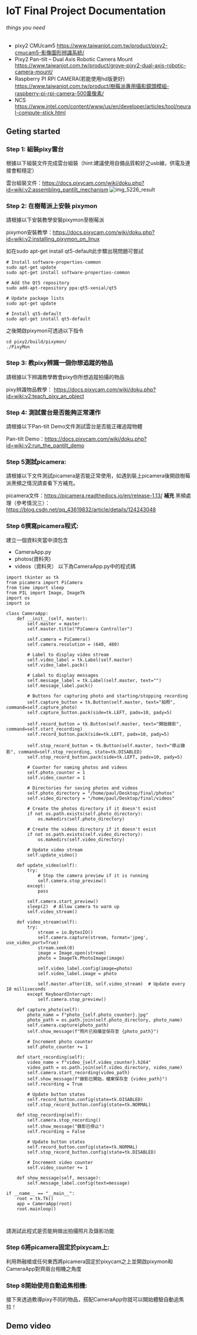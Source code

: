 # IoT Final Project Documentation

###### things you need

* pixy2 CMUcam5 https://www.taiwaniot.com.tw/product/pixy2-cmucam5-影像圖形辨識系統/
* Pixy2 Pan-tilt – Dual Axis Robotic Camera  Mount https://www.taiwaniot.com.tw/product/grove-pixy2-dual-axis-robotic-camera-mount/
* Raspberry PI RPI CAMERA(若能使用hd版更好) https://www.taiwaniot.com.tw/product/樹莓派專用攝影鏡頭模組-raspberry-pi-rpi-camera-500萬像素/
* NCS https://www.intel.com/content/www/us/en/developer/articles/tool/neural-compute-stick.html

## Geting started


### Step 1: 組裝pixy雲台
根據以下組裝文件完成雲台組裝（hint:建議使用自備品質較好之usb線，供電及連接會較穩定）

雲台組裝文件：https://docs.pixycam.com/wiki/doku.php?id=wiki:v2:assembling_pantilt_mechanism
![img_5226_result](https://hackmd.io/_uploads/BkepPKYt_p.jpg)


### Step 2: 在樹莓派上安裝 pixymon
請根據以下安裝教學安裝pixymon至樹莓派

pixymon安裝教學：https://docs.pixycam.com/wiki/doku.php?id=wiki:v2:installing_pixymon_on_linux

如在sudo apt-get install qt5-default此步驟出現問題可嘗試
```
# Install software-properties-common
sudo apt-get update
sudo apt-get install software-properties-common

# Add the Qt5 repository
sudo add-apt-repository ppa:qt5-xenial/qt5

# Update package lists
sudo apt-get update

# Install qt5-default
sudo apt-get install qt5-default

```
之後開啟pixymon可透過以下指令

```
cd pixy2/build/pixymon/
./PixyMon
```


### Step 3: 教pixy辨識一個你想追蹤的物品

請根據以下辨識教學教會pixy你所想追蹤拍攝的物品

pixy辨識物品教學： https://docs.pixycam.com/wiki/doku.php?id=wiki:v2:teach_pixy_an_object


### Step 4: 測試雲台是否能夠正常運作
請根據以下Pan-tilt Demo文件測試雲台是否能正確追蹤物體

Pan-tilt Demo：https://docs.pixycam.com/wiki/doku.php?id=wiki:v2:run_the_pantilt_demo


### Step 5測試picamera:
請根據以下文件測試picamera是否能正常使用，如遇到裝上picamera後開啟樹莓派黑頻之情況請查看下方補充。

picamera文件：https://picamera.readthedocs.io/en/release-1.13/
**補充** 黑頻處理（參考情況三）：https://blog.csdn.net/qq_43619832/article/details/124243048
### Step 6撰寫picamera程式:
建立一個資料夾當中須包含
* CameraApp.py
* photos(資料夾)
* videos（資料夾）
以下為CameraApp.py中的程式碼
```
import tkinter as tk
from picamera import PiCamera
from time import sleep
from PIL import Image, ImageTk
import os
import io

class CameraApp:
    def __init__(self, master):
        self.master = master
        self.master.title("PiCamera Controller")

        self.camera = PiCamera()
        self.camera.resolution = (640, 480)

        # Label to display video stream
        self.video_label = tk.Label(self.master)
        self.video_label.pack()

        # Label to display messages
        self.message_label = tk.Label(self.master, text="")
        self.message_label.pack()

        # Buttons for capturing photo and starting/stopping recording
        self.capture_button = tk.Button(self.master, text="拍照", command=self.capture_photo)
        self.capture_button.pack(side=tk.LEFT, padx=10, pady=5)

        self.record_button = tk.Button(self.master, text="開始錄影", command=self.start_recording)
        self.record_button.pack(side=tk.LEFT, padx=10, pady=5)

        self.stop_record_button = tk.Button(self.master, text="停止錄影", command=self.stop_recording, state=tk.DISABLED)
        self.stop_record_button.pack(side=tk.LEFT, padx=10, pady=5)

        # Counter for naming photos and videos
        self.photo_counter = 1
        self.video_counter = 1

        # Directories for saving photos and videos
        self.photo_directory = "/home/paul/Desktop/final/photos"
        self.video_directory = "/home/paul/Desktop/final/videos"

        # Create the photos directory if it doesn't exist
        if not os.path.exists(self.photo_directory):
            os.makedirs(self.photo_directory)

        # Create the videos directory if it doesn't exist
        if not os.path.exists(self.video_directory):
            os.makedirs(self.video_directory)

        # Update video stream
        self.update_video()

    def update_video(self):
        try:
            # Stop the camera preview if it is running
            self.camera.stop_preview()
        except:
            pass

        self.camera.start_preview()
        sleep(2)  # Allow camera to warm up
        self.video_stream()

    def video_stream(self):
        try:
            stream = io.BytesIO()
            self.camera.capture(stream, format='jpeg', use_video_port=True)
            stream.seek(0)
            image = Image.open(stream)
            photo = ImageTk.PhotoImage(image)

            self.video_label.config(image=photo)
            self.video_label.image = photo

            self.master.after(10, self.video_stream)  # Update every 10 milliseconds
        except KeyboardInterrupt:
            self.camera.stop_preview()

    def capture_photo(self):
        photo_name = f"photo_{self.photo_counter}.jpg"
        photo_path = os.path.join(self.photo_directory, photo_name)
        self.camera.capture(photo_path)
        self.show_message(f"照片已拍攝並保存至 {photo_path}")

        # Increment photo counter
        self.photo_counter += 1

    def start_recording(self):
        video_name = f"video_{self.video_counter}.h264"
        video_path = os.path.join(self.video_directory, video_name)
        self.camera.start_recording(video_path)
        self.show_message(f"錄影已開始，檔案保存至 {video_path}")
        self.recording = True

        # Update button states
        self.record_button.config(state=tk.DISABLED)
        self.stop_record_button.config(state=tk.NORMAL)

    def stop_recording(self):
        self.camera.stop_recording()
        self.show_message("錄影已停止")
        self.recording = False

        # Update button states
        self.record_button.config(state=tk.NORMAL)
        self.stop_record_button.config(state=tk.DISABLED)

        # Increment video counter
        self.video_counter += 1

    def show_message(self, message):
        self.message_label.config(text=message)

if __name__ == "__main__":
    root = tk.Tk()
    app = CameraApp(root)
    root.mainloop()



```
請測試此程式是否能夠做出拍攝照片及錄影功能
### Step 6將picamera固定於pixycam上:
利用熱融槍或任何東西將picamera固定於pixycam之上並開啟pixymon和CameraApp對齊兩台相機之角度
### Step 8開始使用自動追焦相機:
接下來透過教導pixy不同的物品，搭配CameraApp你就可以開始體驗自動追焦拉！
## Demo video






